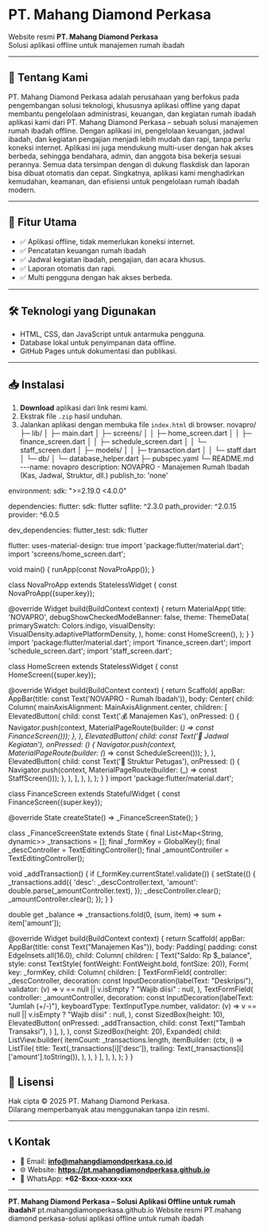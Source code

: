 # PT. Mahang Diamond Perkasa

Website resmi **PT. Mahang Diamond Perkasa**  
Solusi aplikasi offline untuk manajemen rumah ibadah 

---

## 📌 Tentang Kami
PT. Mahang Diamond Perkasa adalah perusahaan yang berfokus pada pengembangan solusi teknologi, khususnya aplikasi offline yang dapat membantu pengelolaan administrasi, keuangan, dan kegiatan rumah ibadah aplikasi kami dari PT. Mahang Diamond Perkasa – sebuah solusi manajemen rumah ibadah offline.
Dengan aplikasi ini, pengelolaan keuangan, jadwal ibadah, dan kegiatan pengajian menjadi lebih mudah dan rapi, tanpa perlu koneksi internet.
Aplikasi ini juga mendukung multi-user dengan hak akses berbeda, sehingga bendahara, admin, dan anggota bisa bekerja sesuai perannya.
Semua data tersimpan dengan di dukung flaskdisk dan laporan bisa dibuat otomatis dan cepat.
Singkatnya, aplikasi kami menghadirkan kemudahan, keamanan, dan efisiensi untuk pengelolaan rumah ibadah modern.

---

## 🎯 Fitur Utama
- ✅ Aplikasi offline, tidak memerlukan koneksi internet.
- ✅ Pencatatan keuangan rumah ibadah
- ✅ Jadwal kegiatan ibadah, pengajian, dan acara khusus.
- ✅ Laporan otomatis dan rapi.
- ✅ Multi pengguna dengan hak akses berbeda.

---

## 🛠️ Teknologi yang Digunakan
- HTML, CSS, dan JavaScript untuk antarmuka pengguna.
- Database lokal untuk penyimpanan data offline.
- GitHub Pages untuk dokumentasi dan publikasi.

---

## 📥 Instalasi
1. **Download** aplikasi dari link resmi kami.
2. Ekstrak file `.zip` hasil unduhan.
3. Jalankan aplikasi dengan membuka file `index.html` di browser.
novapro/
 ├─ lib/
 │   ├─ main.dart
 │   ├─ screens/
 │   │   ├─ home_screen.dart
 │   │   ├─ finance_screen.dart
 │   │   ├─ schedule_screen.dart
 │   │   └─ staff_screen.dart
 │   ├─ models/
 │   │   ├─ transaction.dart
 │   │   └─ staff.dart
 │   └─ db/
 │       └─ database_helper.dart
 ├─ pubspec.yaml
 └─ README.md
---name: novapro
description: NOVAPRO - Manajemen Rumah Ibadah (Kas, Jadwal, Struktur, dll.)
publish_to: 'none'

environment:
  sdk: ">=2.19.0 <4.0.0"

dependencies:
  flutter:
    sdk: flutter
  sqflite: ^2.3.0
  path_provider: ^2.0.15
  provider: ^6.0.5

dev_dependencies:
  flutter_test:
    sdk: flutter

flutter:
  uses-material-design: true
import 'package:flutter/material.dart';
import 'screens/home_screen.dart';

void main() {
  runApp(const NovaProApp());
}

class NovaProApp extends StatelessWidget {
  const NovaProApp({super.key});

  @override
  Widget build(BuildContext context) {
    return MaterialApp(
      title: 'NOVAPRO',
      debugShowCheckedModeBanner: false,
      theme: ThemeData(
        primarySwatch: Colors.indigo,
        visualDensity: VisualDensity.adaptivePlatformDensity,
      ),
      home: const HomeScreen(),
    );
  }
}
import 'package:flutter/material.dart';
import 'finance_screen.dart';
import 'schedule_screen.dart';
import 'staff_screen.dart';

class HomeScreen extends StatelessWidget {
  const HomeScreen({super.key});

  @override
  Widget build(BuildContext context) {
    return Scaffold(
      appBar: AppBar(title: const Text('NOVAPRO - Rumah Ibadah')),
      body: Center(
        child: Column(
          mainAxisAlignment: MainAxisAlignment.center,
          children: [
            ElevatedButton(
              child: const Text('💰 Manajemen Kas'),
              onPressed: () {
                Navigator.push(context,
                  MaterialPageRoute(builder: (_) => const FinanceScreen()));
              },
            ),
            ElevatedButton(
              child: const Text('📅 Jadwal Kegiatan'),
              onPressed: () {
                Navigator.push(context,
                  MaterialPageRoute(builder: (_) => const ScheduleScreen()));
              },
            ),
            ElevatedButton(
              child: const Text('👤 Struktur Petugas'),
              onPressed: () {
                Navigator.push(context,
                  MaterialPageRoute(builder: (_) => const StaffScreen()));
              },
            ),
          ],
        ),
      ),
    );
  }
}
import 'package:flutter/material.dart';

class FinanceScreen extends StatefulWidget {
  const FinanceScreen({super.key});

  @override
  State<FinanceScreen> createState() => _FinanceScreenState();
}

class _FinanceScreenState extends State<FinanceScreen> {
  final List<Map<String, dynamic>> _transactions = [];
  final _formKey = GlobalKey<FormState>();
  final _descController = TextEditingController();
  final _amountController = TextEditingController();

  void _addTransaction() {
    if (_formKey.currentState!.validate()) {
      setState(() {
        _transactions.add({
          'desc': _descController.text,
          'amount': double.parse(_amountController.text),
        });
        _descController.clear();
        _amountController.clear();
      });
    }
  }

  double get _balance =>
      _transactions.fold(0, (sum, item) => sum + item['amount']);

  @override
  Widget build(BuildContext context) {
    return Scaffold(
      appBar: AppBar(title: const Text("Manajemen Kas")),
      body: Padding(
        padding: const EdgeInsets.all(16.0),
        child: Column(
          children: [
            Text("Saldo: Rp $_balance",
                style: const TextStyle(
                    fontWeight: FontWeight.bold, fontSize: 20)),
            Form(
              key: _formKey,
              child: Column(
                children: [
                  TextFormField(
                    controller: _descController,
                    decoration: const InputDecoration(labelText: "Deskripsi"),
                    validator: (v) =>
                        v == null || v.isEmpty ? "Wajib diisi" : null,
                  ),
                  TextFormField(
                    controller: _amountController,
                    decoration:
                        const InputDecoration(labelText: "Jumlah (+/-)"),
                    keyboardType: TextInputType.number,
                    validator: (v) =>
                        v == null || v.isEmpty ? "Wajib diisi" : null,
                  ),
                  const SizedBox(height: 10),
                  ElevatedButton(
                    onPressed: _addTransaction,
                    child: const Text("Tambah Transaksi"),
                  )
                ],
              ),
            ),
            const SizedBox(height: 20),
            Expanded(
              child: ListView.builder(
                itemCount: _transactions.length,
                itemBuilder: (ctx, i) => ListTile(
                  title: Text(_transactions[i]['desc']),
                  trailing: Text(_transactions[i]['amount'].toString()),
                ),
              ),
            )
          ],
        ),
      ),
    );
  }
}

## 📄 Lisensi
Hak cipta © 2025 PT. Mahang Diamond Perkasa.  
Dilarang memperbanyak atau menggunakan tanpa izin resmi.

---

## 📞 Kontak
- 📧 Email: **info@mahangdiamondperkasa.co.id**
- 🌐 Website: **https://pt.mahangdiamondperkasa.github.io**
- 📱 WhatsApp: **+62-8xxx-xxxx-xxx**

---

**PT. Mahang Diamond Perkasa – Solusi Aplikasi Offline untuk rumah ibadah**# pt.mahangdiamonperkasa.github.io
Website resmi PT.mahang diamond perkasa-solusi aplikasi offline untuk rumah ibadah
